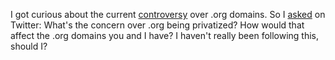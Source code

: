 I got curious about the current <a href="https://www.theverge.com/2020/1/7/21056029/dot-org-icann-chairman-nonprofit-cooperative-ethos-capital">controversy</a> over .org domains. So I <a href="https://twitter.com/davewiner/status/1214917630848581634">asked</a> on Twitter: What's the concern over .org being privatized? How would that affect the .org domains you and I have? I haven't really been following this, should I?
